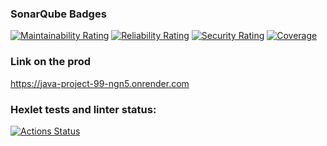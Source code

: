 ### SonarQube Badges
[![Maintainability Rating](https://sonarcloud.io/api/project_badges/measure?project=ikar1-sin_java-project-99&metric=sqale_rating)](https://sonarcloud.io/summary/new_code?id=ikar1-sin_java-project-99)
[![Reliability Rating](https://sonarcloud.io/api/project_badges/measure?project=ikar1-sin_java-project-99&metric=reliability_rating)](https://sonarcloud.io/summary/new_code?id=ikar1-sin_java-project-99)
[![Security Rating](https://sonarcloud.io/api/project_badges/measure?project=ikar1-sin_java-project-99&metric=security_rating)](https://sonarcloud.io/summary/new_code?id=ikar1-sin_java-project-99)
[![Coverage](https://sonarcloud.io/api/project_badges/measure?project=ikar1-sin_java-project-99&metric=coverage)](https://sonarcloud.io/summary/new_code?id=ikar1-sin_java-project-99)
### Link on the prod
https://java-project-99-ngn5.onrender.com
### Hexlet tests and linter status:
[![Actions Status](https://github.com/ikar1-sin/java-project-99/actions/workflows/hexlet-check.yml/badge.svg)](https://github.com/ikar1-sin/java-project-99/actions)